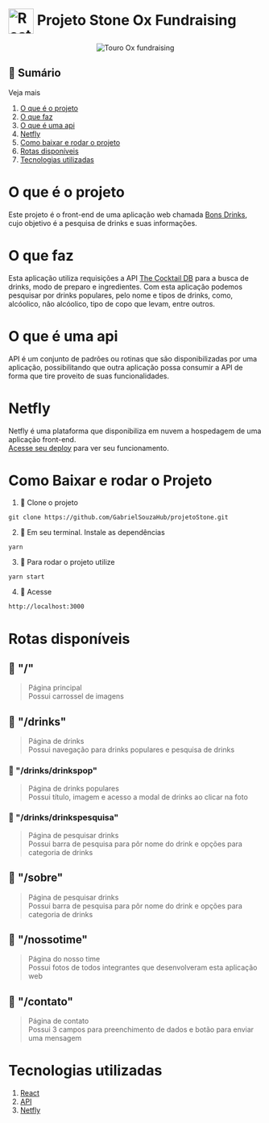 #  <img align="center" src = "./images/logo_OX.png" alt="Rosto touro Ox Fundraising" width="50px" heigth="50px">  Projeto Stone Ox Fundraising 

<p align="center">
    <img src ="./images/logo_ox.trans.png" alt="Touro Ox fundraising">
</p>
   
## 📖 Sumário


<summary>Veja mais</summary>

1.  [O que é o projeto](https://github.com/GabrielSouzaHub/projetoStone#O-que-%c3%a9-o-projeto)
2.  [O que faz](https://github.com/GabrielSouzaHub/projetoStone#O-que-faz)
3.  [O que é uma api](https://github.com/GabrielSouzaHub/projetoStone#O-que-%c3%a9-uma-api)
4.  [Netfly](https://github.com/GabrielSouzaHub/projetoStone#Heroku)
5.  [Como baixar e rodar o projeto](https://github.com/GabrielSouzaHub/projetoStone#Como-baixar-e-rodar-o-projeto)
6.  [Rotas disponíveis](https://github.com/GabrielSouzaHub/projetoStone#Rotas-dispon%c3%adveis)
7.  [Tecnologias utilizadas](https://github.com/GabrielSouzaHub/projetoStone#Tecnologias-utilizadas)

</details>

# O que é o projeto

Este projeto é o front-end de uma aplicação web chamada [Bons Drinks](https://bons-drinks-gabriel.netlify.app), cujo objetivo é a pesquisa de drinks e suas informações.

# O que faz

Esta aplicação utiliza requisições a API [The Cocktail DB](https://www.thecocktaildb.com/api.php) para a busca de drinks, modo de preparo e ingredientes. Com esta aplicação podemos pesquisar por drinks populares, pelo nome e tipos de drinks, como, alcóolico, não alcóolico, tipo de copo que levam, entre outros.

# O que é uma api

API é um conjunto de padrões ou rotinas que são disponibilizadas por uma aplicação, possibilitando que outra aplicação possa consumir a API de forma que tire proveito de suas funcionalidades.

# Netfly

Netfly é uma plataforma que disponibiliza em nuvem a hospedagem de uma aplicação front-end.<br>
[Acesse seu deploy](https://bons-drinks-gabriel.netlify.app) para ver seu funcionamento.

# Como Baixar e rodar o Projeto

1. 📌 Clone o projeto

```Shell
git clone https://github.com/GabrielSouzaHub/projetoStone.git
```

2. 📌 Em seu terminal. Instale as dependências

```Shell
yarn
```

3. 📌 Para rodar o projeto utilize

```Shell
yarn start
```

4. 📌 Acesse

```Shell
http://localhost:3000
```

# Rotas disponíveis

## 📌 "/"

> Página principal 
> <br> Possui carrossel de imagens

## 📌 "/drinks"

> Página de drinks 
> <br> Possui navegação para drinks populares e pesquisa de drinks

### 📍 "/drinks/drinkspop"

> Página de drinks populares
> <br> Possui título, imagem e acesso a modal de drinks ao clicar na foto

### 📍 "/drinks/drinkspesquisa"

> Página de pesquisar drinks
> <br> Possui barra de pesquisa para pôr nome do drink e opções para categoria de drinks

## 📌 "/sobre"

> Página de pesquisar drinks
> <br> Possui barra de pesquisa para pôr nome do drink e opções para categoria de drinks

## 📌 "/nossotime"

> Página do nosso time
> <br> Possui fotos de todos integrantes que desenvolveram esta aplicação web

## 📌 "/contato"

> Página de contato
> <br> Possui 3 campos para preenchimento de dados e botão para enviar uma mensagem

# Tecnologias utilizadas
1. [React](https://pt-br.reactjs.org)
2. [API](https://www.thecocktaildb.com/api.php)
3. [Netfly](https://www.netlify.com)
